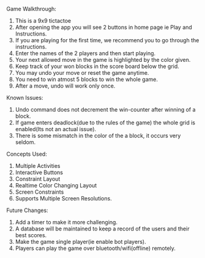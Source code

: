 Game Walkthrough:
1. This is a 9x9 tictactoe
2. After opening the app you will see 2 buttons in home page ie Play and Instructions.
3. If you are playing for the first time, we recommend you to go through the instructions.
4. Enter the names of the 2 players and then start playing.
5. Your next allowed move in the game is highlighted by the color given.
6. Keep track of your won blocks in the score board below the grid.
7. You may undo your move or reset the game anytime.
8. You need to win atmost 5 blocks to win the whole game.
9. After a move, undo will work only once.

Known Issues:
1. Undo command does not decrement the win-counter after winning of a block.
2. If game enters deadlock(due to the rules of the game) the whole grid is enabled(Its not an actual issue).
3. There is some mismatch in the color of the a block, it occurs very seldom.

Concepts Used:
1. Multiple Activities
2. Interactive Buttons
3. Constraint Layout
4. Realtime Color Changing Layout
5. Screen Constraints
6. Supports Multiple Screen Resolutions.

Future Changes:
1. Add a timer to make it more challenging.
2. A database will be maintained to keep a record of the users and their best scores.
3. Make the game single player(ie enable bot players).
4. Players can play the game over bluetooth/wifi(offline) remotely.
